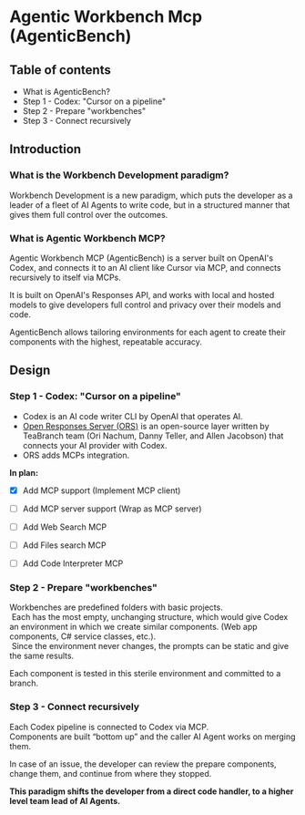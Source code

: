 # Agentic Workbench Mcp (AgenticBench)

## Table of contents

- What is AgenticBench? 
- Step 1 - Codex: "Cursor on a pipeline" 
- Step 2 - Prepare "workbenches" 
- Step 3 - Connect recursively 

## Introduction

### What is the Workbench Development paradigm?

Workbench Development is a new paradigm, which puts the developer as a leader of a fleet of AI Agents to write code, but in a structured manner that gives them full control over the outcomes. 

### What is Agentic Workbench MCP?

Agentic Workbench MCP (AgenticBench) is a server built on OpenAI's Codex, and connects it to an AI client like Cursor via MCP, and connects recursively to itself via MCPs.  

It is built on OpenAI's Responses API, and works with local and hosted models to give developers full control and privacy over their models and code.  

AgenticBench allows tailoring environments for each agent to create their components with the highest, repeatable accuracy. 

## Design

### Step 1 - Codex: "Cursor on a pipeline" 

- Codex is an AI code writer CLI by OpenAI that operates AI. 
- [Open Responses Server (ORS)](https://github.com/TeaBranch/open-responses-server) is an open-source layer written by TeaBranch team (Ori Nachum, Danny Teller, and Allen Jacobson) that connects your AI provider with Codex. 
- ORS adds MCPs integration. 

 **In plan:** 

- [x] Add MCP support (Implement MCP client)   
- [ ] Add MCP server support (Wrap as MCP server) 
- [ ] Add Web Search MCP 
- [ ] Add Files search MCP 
- [ ] Add Code Interpreter MCP 


### Step 2 - Prepare "workbenches"

Workbenches are predefined folders with basic projects.  
 Each has the most empty, unchanging structure, which would give Codex an environment in which we create similar components. (Web app components, C# service classes, etc.).  
 Since the environment never changes, the prompts can be static and give the same results.  

Each component is tested in this sterile environment and committed to a branch.

### Step 3 - Connect recursively 

Each Codex pipeline is connected to Codex via MCP.  
Components are built “bottom up” and the caller AI Agent works on merging them.  

In case of an issue, the developer can review the prepare components, change them, and continue from where they stopped.

**This paradigm shifts the developer from a direct code handler, to a higher level team lead of AI Agents.**



